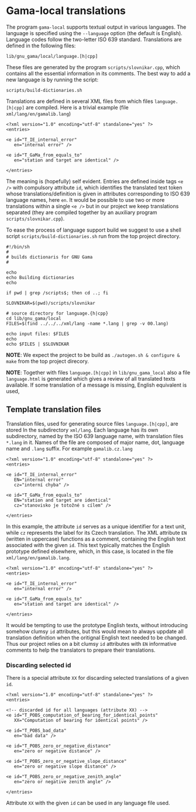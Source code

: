 # Gama-local translations

The program ```gama-local``` supports textual output in various
languages. The language is specified using the ```--language``` option
(the default is English). Language codes follow the two-letter ISO 639
standard. Translations are defined in the following files:

    lib/gnu_gama/local/language.[h|cpp]

These files are generated by the program ```scripts/slovnikar.cpp```,
which contains all the essential information in its comments. The best
way to add a new language is by running the script:

    scripts/build-dictionaries.sh

Translations are defined in several XML files from which files
```language.[h|cpp]``` are compiled. Here is a trivial example (file
```xml/lang/en/gamalib.lang```)

	<?xml version="1.0" encoding="utf-8" standalone="yes" ?>
	<entries>

    <e id="T_IE_internal_error"
	   en="internal error" />

	<e id="T_GaMa_from_equals_to"
	   en="station and target are identical" />

	</entries>

 The meaning is (hopefully) self evident. Entries are defined inside
 tags ```<e />``` with compulsory attribute ```id```, which identifies
 the translated text token whose translations/definition is given in
 attributes corresponding to ISO 639 language names, here ```en```. It
 would be possible to use two or more translations within a single
 ```<e />``` but in our project we keep translations separated (they
 are compiled together by an auxiliary program
 ```scripts/slovnikar.cpp```).

To ease the process of language support build we suggest to use a
shell script ```scripts/build-dictionaries.sh``` run from the top
project directory.

	#!/bin/sh
	#
	# builds dictionaris for GNU Gama
	#

	echo
	echo Building dictionaries
	echo

	if pwd | grep /scripts$; then cd ..; fi

	SLOVNIKAR=$(pwd)/scripts/slovnikar

	# source directory for language.{h|cpp}
	cd lib/gnu_gama/local
	FILES=$(find ../../../xml/lang -name *.lang | grep -v 00.lang)

	echo input files: $FILES
	echo
	echo $FILES | $SLOVNIKAR

**NOTE**: We expect the project to be build as ```./autogen.sh & configure &
make``` from the top project direcory.

**NOTE**: Together with files ```language.[h|cpp]``` in
```lib/gnu_gama_local``` also a file ```language.html``` is generated
which gives a review of all translated texts available. If some
translation of a message is missing, English equivalent is used,



## Template translation files


Translation files, used for generating source files
```language.[h|cpp]```, are stored In the subdirectory ```xml/lang```.
Each language has its own subdirectory, named by the ISO 639 language
name, with translation files ```*.lang``` in it.  Names of the file
are composed of major name, dot, language name and ```.lang```
suffix. For example ```gamalib.cz.lang```


	<?xml version="1.0" encoding="utf-8" standalone="yes" ?>
	<entries>

	<e id="T_IE_internal_error"
	   EN="internal error"
	   cz="interní chyba" />

	<e id="T_GaMa_from_equals_to"
	   EN="station and target are identical"
	   cz="stanovisko je totožné s cílem" />

	</entries>

In this example, the attribute ```id``` serves as a unique identifier for a
text unit, while ```cz``` represents the label for its Czech
translation. The XML attribute ```EN``` (written in uppercase) functions as
a comment, containing the English text associated with the given
```id```. This text typically matches the English prototype defined
elsewhere, which, in this case, is located in the file
```xml/lang/en/gamalib.lang```.

	<?xml version="1.0" encoding="utf-8" standalone="yes" ?>
	<entries>

	<e id="T_IE_internal_error"
	   en="internal error" />

	<e id="T_GaMa_from_equals_to"
	   en="station and target are identical" />

	</entries>

It would be tempting to use the prototype English texts, without
introducing somehow clumsy ```id``` attributes, but this would mean to
always uppdate all translation definition when the oritignal English text
needed to be changed. Thus our project relies on a bit clumsy ```id```
attributes with ```EN``` informative comments to help the translators
to prepare their translations.

### Discarding selected id

There is a special attribute ```XX``` for discarding selected
translations of a given ```id```.


	<?xml version="1.0" encoding="utf-8" standalone="yes" ?>
	<entries>

	<!-- discarded id for all languages (attribute XX) -->
	<e id="T_POBS_computation_of_bearing_for_identical_points"
	   XX="Computation of bearing for identical points" />

	<e id="T_POBS_bad_data"
	   en="bad data" />

	<e id="T_POBS_zero_or_negative_distance"
	   en="zero or negative distance" />

	<e id="T_POBS_zero_or_negative_slope_distance"
	   en="zero or negative slope distance" />

	<e id="T_POBS_zero_or_negative_zenith_angle"
	   en="zero or negative zenith angle" />

	</entries>

Attribute ```XX``` with the given ```id``` can be used in any language
file used.
